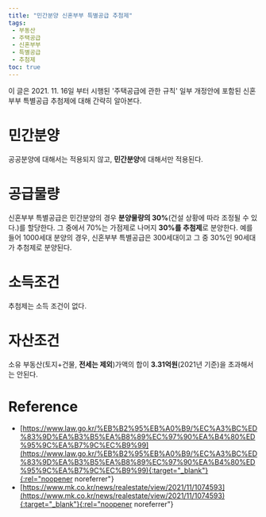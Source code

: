 ```yaml
---
title: "민간분양 신혼부부 특별공급 추첨제"
tags:
 - 부동산
 - 주택공급
 - 신혼부부
 - 특별공급
 - 추첨제
toc: true
---
```


 이 글은 2021. 11. 16일 부터 시행된 '주택공급에 관한 규칙' 일부 개정안에 포함된 신혼부부 특별공급 추첨제에 대해 간략히 알아본다.

# 민간분양
 공공분양에 대해서는 적용되지 않고, **민간분양**에 대해서만 적용된다.

# 공급물량
 신혼부부 특별공급은 민간분양의 경우 **분양물량의 30%**(건설 상황에 따라 조정될 수 있다.)를 할당한다. 그 중에서 70%는 가점제로 나머지 **30%를 추첨제**로 분양한다. 예를들어 1000세대 분양의 경우, 신혼부부 특별공급은 300세대이고 그 중 30%인 90세대가 추첨제로 분양된다.

# 소득조건
 추첨제는 소득 조건이 없다.

# 자산조건
 소유 부동산(토지+건물, **전세는 제외**)가액의 합이 **3.31억원**(2021년 기준)을 초과해서는 안된다.

# Reference
* [https://www.law.go.kr/%EB%B2%95%EB%A0%B9/%EC%A3%BC%ED%83%9D%EA%B3%B5%EA%B8%89%EC%97%90%EA%B4%80%ED%95%9C%EA%B7%9C%EC%B9%99](https://www.law.go.kr/%EB%B2%95%EB%A0%B9/%EC%A3%BC%ED%83%9D%EA%B3%B5%EA%B8%89%EC%97%90%EA%B4%80%ED%95%9C%EA%B7%9C%EC%B9%99){:target="_blank"}{:rel="noopener noreferrer"}
* [https://www.mk.co.kr/news/realestate/view/2021/11/1074593](https://www.mk.co.kr/news/realestate/view/2021/11/1074593){:target="_blank"}{:rel="noopener noreferrer"}
